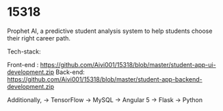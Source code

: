 # 15318
Prophet AI, a predictive student analysis system to help students choose their right career path. 

Tech-stack:

Front-end : https://github.com/Aivi001/15318/blob/master/student-app-ui-development.zip
Back-end: https://github.com/Aivi001/15318/blob/master/student-app-backend-development.zip

Additionally,
-> TensorFlow
-> MySQL
-> Angular 5
-> Flask
-> Python

